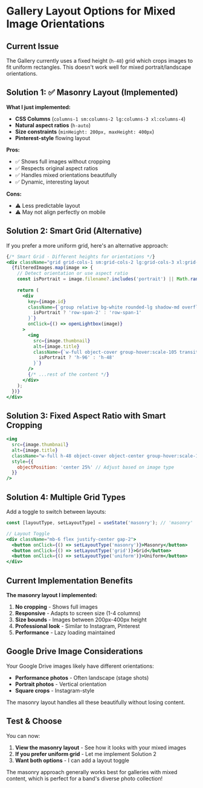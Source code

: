 # Gallery Layout Options for Mixed Image Orientations

## Current Issue
The Gallery currently uses a fixed height (`h-48`) grid which crops images to fit uniform rectangles. This doesn't work well for mixed portrait/landscape orientations.

## Solution 1: ✅ Masonry Layout (Implemented)
**What I just implemented:**
- **CSS Columns** (`columns-1 sm:columns-2 lg:columns-3 xl:columns-4`)
- **Natural aspect ratios** (`h-auto`)
- **Size constraints** (`minHeight: 200px, maxHeight: 400px`)
- **Pinterest-style** flowing layout

**Pros:**
- ✅ Shows full images without cropping
- ✅ Respects original aspect ratios
- ✅ Handles mixed orientations beautifully
- ✅ Dynamic, interesting layout

**Cons:**
- ⚠️ Less predictable layout
- ⚠️ May not align perfectly on mobile

## Solution 2: Smart Grid (Alternative)
If you prefer a more uniform grid, here's an alternative approach:

```jsx
{/* Smart Grid - Different heights for orientations */}
<div className="grid grid-cols-1 sm:grid-cols-2 lg:grid-cols-3 xl:grid-cols-4 gap-6">
  {filteredImages.map(image => {
    // Detect orientation or use aspect ratio
    const isPortrait = image.filename?.includes('portrait') || Math.random() > 0.6; // You'd use real detection
    
    return (
      <div
        key={image.id}
        className={`group relative bg-white rounded-lg shadow-md overflow-hidden hover:shadow-xl transition-all duration-300 cursor-pointer ${
          isPortrait ? 'row-span-2' : 'row-span-1'
        }`}
        onClick={() => openLightbox(image)}
      >
        <img
          src={image.thumbnail}
          alt={image.title}
          className={`w-full object-cover group-hover:scale-105 transition-transform duration-300 ${
            isPortrait ? 'h-96' : 'h-48'
          }`}
        />
        {/* ...rest of the content */}
      </div>
    );
  })}
</div>
```

## Solution 3: Fixed Aspect Ratio with Smart Cropping
```jsx
<img
  src={image.thumbnail}
  alt={image.title}
  className="w-full h-48 object-cover object-center group-hover:scale-105 transition-transform duration-300"
  style={{ 
    objectPosition: 'center 25%' // Adjust based on image type
  }}
/>
```

## Solution 4: Multiple Grid Types
Add a toggle to switch between layouts:

```jsx
const [layoutType, setLayoutType] = useState('masonry'); // 'masonry' | 'grid' | 'uniform'

// Layout Toggle
<div className="mb-6 flex justify-center gap-2">
  <button onClick={() => setLayoutType('masonry')}>Masonry</button>
  <button onClick={() => setLayoutType('grid')}>Grid</button>
  <button onClick={() => setLayoutType('uniform')}>Uniform</button>
</div>
```

## Current Implementation Benefits

**The masonry layout I implemented:**
1. **No cropping** - Shows full images
2. **Responsive** - Adapts to screen size (1-4 columns)
3. **Size bounds** - Images between 200px-400px height
4. **Professional look** - Similar to Instagram, Pinterest
5. **Performance** - Lazy loading maintained

## Google Drive Image Considerations

Your Google Drive images likely have different orientations:
- **Performance photos** - Often landscape (stage shots)
- **Portrait photos** - Vertical orientation
- **Square crops** - Instagram-style

The masonry layout handles all these beautifully without losing content.

## Test & Choose

You can now:
1. **View the masonry layout** - See how it looks with your mixed images
2. **If you prefer uniform grid** - Let me implement Solution 2
3. **Want both options** - I can add a layout toggle

The masonry approach generally works best for galleries with mixed content, which is perfect for a band's diverse photo collection!
